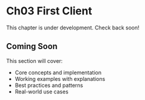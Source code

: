 # Ch03 First Client

This chapter is under development. Check back soon!

## Coming Soon

This section will cover:
- Core concepts and implementation
- Working examples with explanations
- Best practices and patterns
- Real-world use cases
